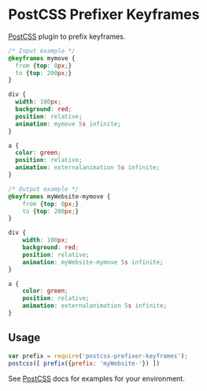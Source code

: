 # PostCSS Prefixer Keyframes

[PostCSS] plugin to prefix keyframes.

[PostCSS]: https://github.com/postcss/postcss

```css
/* Input example */
@keyframes mymove {
  from {top: 0px;}
  to {top: 200px;}
}

div {
  width: 100px;
  background: red;
  position: relative;
  animation: mymove 5s infinite;
}

a {
  color: green;
  position: relative;
  animation: externalanimation 5s infinite;
}

```

```css
/* Output example */
@keyframes myWebsite-mymove {
    from {top: 0px;}
    to {top: 200px;}
}

div {
    width: 100px;
    background: red;
    position: relative;
    animation: myWebsite-mymove 5s infinite;
}

a {
    color: green;
    position: relative;
    animation: externalanimation 5s infinite;
}
```

## Usage

```js
var prefix = require('postcss-prefixer-keyframes');
postcss([ prefix({prefix: 'myWebsite-'}) ])
```

See [PostCSS] docs for examples for your environment.
